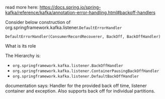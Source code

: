 read more here: https://docs.spring.io/spring-kafka/reference/kafka/annotation-error-handling.html#backoff-handlers

Consider below construction of org.springframework.kafka.listener.`DefaultErrorHandler` 

`DefaultErrorHandler(ConsumerRecordRecoverer, BackOff, BackOffHandler)`

What is its role

The Hierarchy is:
- `org.springframework.kafka.listener.BackOffHandler`
- `org.springframework.kafka.listener.ContainerPausingBackOffHandler`
- `org.springframework.kafka.listener.DefaultBackOffHandler`

documentation says:
Handler for the provided back off time, listener container and exception. Also supports back off for individual partitions.


